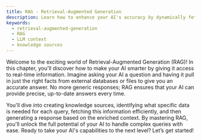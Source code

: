 ```yaml
---
title: RAG - Retrieval-Augmented Generation
description: Learn how to enhance your AI's accuracy by dynamically fetching and integrating relevant information from external sources.
keywords:
  - retrieval-augmented-generation
  - RAG
  - LLM context
  - knowledge sources
---
```


Welcome to the exciting world of Retrieval-Augmented Generation (RAG)! In this chapter, you'll discover how to make your AI smarter by giving it access to real-time information. Imagine asking your AI a question and having it pull in just the right facts from external databases or files to give you an accurate answer. No more generic responses; RAG ensures that your AI can provide precise, up-to-date answers every time.

You'll dive into creating knowledge sources, identifying what specific data is needed for each query, fetching this information efficiently, and then generating a response based on the enriched context. By mastering RAG, you'll unlock the full potential of your AI to handle complex queries with ease. Ready to take your AI's capabilities to the next level? Let’s get started!
